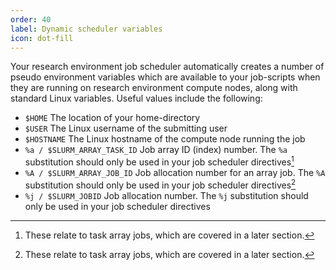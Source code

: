 ```yaml
---
order: 40
label: Dynamic scheduler variables
icon: dot-fill
---
```



Your research environment job scheduler automatically creates a number of pseudo environment variables which are available to your job-scripts when they are running on research environment compute nodes, along with standard Linux variables. Useful values include the following:

- `$HOME` The location of your home-directory
- `$USER` The Linux username of the submitting user
- `$HOSTNAME` The Linux hostname of the compute node running the job
- `%a / $SLURM_ARRAY_TASK_ID` Job array ID (index) number. The `%a` substitution should only be used in your job scheduler directives[^1]
- `%A / $SLURM_ARRAY_JOB_ID` Job allocation number for an array job. The `%A` substitution should only be used in your job scheduler directives[^1]
- `%j / $SLURM_JOBID` Job allocation number. The `%j` substitution should only be used in your job scheduler directives

[^1]: These relate to task array jobs, which are covered in a later section.